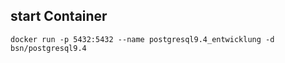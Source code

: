 ## start Container
```
docker run -p 5432:5432 --name postgresql9.4_entwicklung -d bsn/postgresql9.4
```
